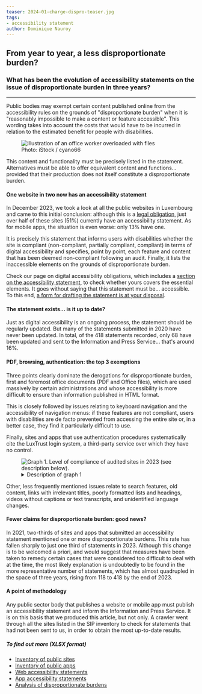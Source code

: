 ```yaml
---
teaser: 2024-01-charge-dispro-teaser.jpg
tags:
- accessibility statement
author: Dominique Nauroy
---
```


<script src="../../../../content/fr/news/2024-01-26-charge-dispro.js"></script>
<h2>From year to year, a less disproportionate burden?</h2>
<h3>What has been the evolution of accessibility statements on the issue of disproportionate burden in three years?</h3>
<hr>
<div class="intro">
    <p>Public bodies may exempt certain content published online from the accessibility rules on the grounds of "disproportionate burden" when it is "reasonably impossible to make a content or feature accessible". This wording takes into account the costs that would have to be incurred in relation to the estimated benefit for people with disabilities.</p>
</div>
<figure role="group" aria-label="Photo: iStock / cyano66" class="pic">
    <img src="../../../../content/fr/news/img/2024-01-charge-dispro.jpg" alt="Illustration of an office worker overloaded with files">
    <figcaption>Photo: iStock / cyano66</figcaption>
</figure>
<p>This content and functionality must be precisely listed in the statement. Alternatives must be able to offer equivalent content and functions... provided that their production does not itself constitute a disproportionate burden.</p>
<h4>One website in two now has an accessibility statement</h4>
<p>In December 2023, we took a look at all the public websites in Luxembourg and came to this initial conclusion: although this is a <a href="https://legilux.public.lu/eli/etat/leg/loi/2019/05/28/a373/jo#art_5">legal obligation</a>, just over half of these sites (51%) currently have an accessibility statement. As for mobile apps, the situation is even worse: only 13% have one.</p>
<p>It is precisely this statement that informs users with disabilities whether the site is compliant (non-compliant, partially compliant, compliant) in terms of digital accessibility and specifies, point by point, each feature and content that has been deemed non-compliant following an audit. Finally, it lists the inaccessible elements on the grounds of disproportionate burden.</p>
<p>Check our page on digital accessibility obligations, which includes a <a href="https://accessibilite.public.lu/en/obligations.html#accessibility-statement">section on the accessibility statement</a>, to check whether yours covers the essential elements. It goes without saying that this statement must be... accessible. To this end, <a href="https://accessibilite.public.lu/en/tools/decla.html">a form for drafting the statement is at your disposal</a>.</p>
<h4>The statement exists... is it up to date?</h4>
<p>Just as digital accessibility is an ongoing process, the statement should be regularly updated. But many of the statements submitted in 2020 have never been updated. In total, of the 418 statements recorded, only 68 have been updated and sent to the Information and Press Service... that's around 16%.</p>
<h4>PDF, browsing, authentication: the top 3 exemptions</h4>
<p>Three points clearly dominate the derogations for disproportionate burden, first and foremost office documents (PDF and Office files), which are used massively by certain administrations and whose accessibility is more difficult to ensure than information published in HTML format.</p>
<p>This is closely followed by issues relating to keyboard navigation and the accessibility of navigation menus: if these features are not compliant, users with disabilities are de facto prevented from accessing the entire site or, in a better case, they find it particularly difficult to use.</p>
<p>Finally, sites and apps that use authentication procedures systematically cite the LuxTrust login system, a third-party service over which they have no control.</p>
<figure class="chart">
    <div id="dispro">
        <img src="../../../../content/fr/news/img/2024-01-dispro-burden.svg" alt="Graph 1. Level of compliance of audited sites in 2023 (see description below).">
    </div>
    <details>
        <summary>Description of graph 1</summary>
        <p>This bar chart shows, in descending order, the elements most frequently mentioned as a disproportionate burden in accessibility statements, starting with office documents, keyboard navigation and authentication procedures, present in 31, 29 and 13% of statements respectively.</p>
    </details>
</figure>
<p>Other, less frequently mentioned issues relate to search features, old content, links with irrelevant titles, poorly formatted lists and headings, videos without captions or text transcripts, and unidentified language changes.</p>
<h4>Fewer claims for disproportionate burden: good news?</h4>
<p>In 2021, two-thirds of sites and apps that submitted an accessibility statement mentioned one or more disproportionate burdens. This rate has fallen sharply to just one third of statements in 2023. Although this change is to be welcomed a priori, and would suggest that measures have been taken to remedy certain cases that were considered too difficult to deal with at the time, the most likely explanation is undoubtedly to be found in the more representative number of statements, which has almost quadrupled in the space of three years, rising from 118 to 418 by the end of 2023.</p>
<h4>A point of methodology</h4>
<p>Any public sector body that publishes a website or mobile app must publish an accessibility statement and inform the Information and Press Service. It is on this basis that we produced this article, but not only. A crawler went through all the sites listed in the SIP inventory to check for statements that had not been sent to us, in order to obtain the most up-to-date results.</p>
<aside class="more">
    <h5>To find out more (XLSX format)</h5>
    <ul>
        <li><a href="https://data.public.lu/en/datasets/r/2c6ba70f-a41f-4c50-a224-033a94d00fa9">Inventory of public sites</a></li>
        <li><a href="https://data.public.lu/en/datasets/r/756ecd5c-75d2-49a6-9cf4-aa4c70a28f8c">Inventory of public apps</a></li>
        <li><a href="https://data.public.lu/en/datasets/r/13a50790-cb0c-431d-9f17-198decfdb584">Web accessibility statements</a></li>
        <li><a href="https://data.public.lu/en/datasets/r/6ed3e82a-0b52-4009-ba75-57c5af9b2d76">App accessibility statements</a></li>
        <li><a href="https://data.public.lu/en/datasets/analyse-de-la-charge-disproportionnee-dans-les-declarations-daccessibilite/">Analysis of disproportionate burdens</a></li>
    </ul>
</aside>